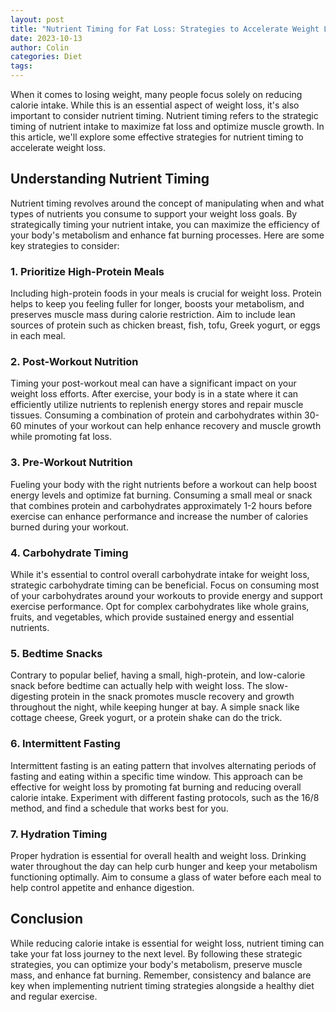 ```yaml
---
layout: post
title: "Nutrient Timing for Fat Loss: Strategies to Accelerate Weight Loss"
date: 2023-10-13
author: Colin
categories: Diet
tags: 
---
```


When it comes to losing weight, many people focus solely on reducing calorie intake. While this is an essential aspect of weight loss, it's also important to consider nutrient timing. Nutrient timing refers to the strategic timing of nutrient intake to maximize fat loss and optimize muscle growth. In this article, we'll explore some effective strategies for nutrient timing to accelerate weight loss.

## Understanding Nutrient Timing

Nutrient timing revolves around the concept of manipulating when and what types of nutrients you consume to support your weight loss goals. By strategically timing your nutrient intake, you can maximize the efficiency of your body's metabolism and enhance fat burning processes. Here are some key strategies to consider:

### 1. Prioritize High-Protein Meals

Including high-protein foods in your meals is crucial for weight loss. Protein helps to keep you feeling fuller for longer, boosts your metabolism, and preserves muscle mass during calorie restriction. Aim to include lean sources of protein such as chicken breast, fish, tofu, Greek yogurt, or eggs in each meal.

### 2. Post-Workout Nutrition

Timing your post-workout meal can have a significant impact on your weight loss efforts. After exercise, your body is in a state where it can efficiently utilize nutrients to replenish energy stores and repair muscle tissues. Consuming a combination of protein and carbohydrates within 30-60 minutes of your workout can help enhance recovery and muscle growth while promoting fat loss.

### 3. Pre-Workout Nutrition

Fueling your body with the right nutrients before a workout can help boost energy levels and optimize fat burning. Consuming a small meal or snack that combines protein and carbohydrates approximately 1-2 hours before exercise can enhance performance and increase the number of calories burned during your workout.

### 4. Carbohydrate Timing

While it's essential to control overall carbohydrate intake for weight loss, strategic carbohydrate timing can be beneficial. Focus on consuming most of your carbohydrates around your workouts to provide energy and support exercise performance. Opt for complex carbohydrates like whole grains, fruits, and vegetables, which provide sustained energy and essential nutrients.

### 5. Bedtime Snacks

Contrary to popular belief, having a small, high-protein, and low-calorie snack before bedtime can actually help with weight loss. The slow-digesting protein in the snack promotes muscle recovery and growth throughout the night, while keeping hunger at bay. A simple snack like cottage cheese, Greek yogurt, or a protein shake can do the trick.

### 6. Intermittent Fasting

Intermittent fasting is an eating pattern that involves alternating periods of fasting and eating within a specific time window. This approach can be effective for weight loss by promoting fat burning and reducing overall calorie intake. Experiment with different fasting protocols, such as the 16/8 method, and find a schedule that works best for you.

### 7. Hydration Timing

Proper hydration is essential for overall health and weight loss. Drinking water throughout the day can help curb hunger and keep your metabolism functioning optimally. Aim to consume a glass of water before each meal to help control appetite and enhance digestion.

## Conclusion

While reducing calorie intake is essential for weight loss, nutrient timing can take your fat loss journey to the next level. By following these strategic strategies, you can optimize your body's metabolism, preserve muscle mass, and enhance fat burning. Remember, consistency and balance are key when implementing nutrient timing strategies alongside a healthy diet and regular exercise.